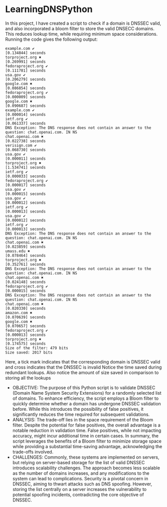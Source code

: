 # LearningDNSPython
In this project, I have created a script to check if a domain is DNSSEC valid, and also incorporated a bloom filter to store the valid DNSECC domains. This reduces lookup time, while requiring minimum space considerations. 
Running the code gives the following output:
```
example.com ✔
[0.134844] seconds
torproject.org ✖
[0.269991] seconds
fedoraproject.org ✔
[0.111781] seconds
usa.gov ✔
[0.206279] seconds
google.com ✖
[0.086854] seconds
fedoraproject.org ✔
[0.000009] seconds
google.com ✖
[0.090687] seconds
example.com ✔
[0.000014] seconds
ietf.org ✔
[0.061337] seconds
DNS Exception: The DNS response does not contain an answer to the question: chat.openai.com. IN NS
chat.openai.com ✖
[0.022738] seconds
verisign.com ✔
[0.068730] seconds
usa.gov ✔
[0.000011] seconds
torproject.org ✖
[1.534741] seconds
ietf.org ✔
[0.000033] seconds
fedoraproject.org ✔
[0.000017] seconds
usa.gov ✔
[0.000015] seconds
usa.gov ✔
[0.000012] seconds
ietf.org ✔
[0.000013] seconds
usa.gov ✔
[0.000012] seconds
ietf.org ✔
[0.000013] seconds
DNS Exception: The DNS response does not contain an answer to the question: chat.openai.com. IN NS
chat.openai.com ✖
[0.023859] seconds
umass.edu ✖
[0.078464] seconds
torproject.org ✖
[0.352761] seconds
DNS Exception: The DNS response does not contain an answer to the question: chat.openai.com. IN NS
chat.openai.com ✖
[0.024148] seconds
fedoraproject.org ✔
[0.000015] seconds
DNS Exception: The DNS response does not contain an answer to the question: chat.openai.com. IN NS
chat.openai.com ✖
[0.020330] seconds
amazon.com ✖
[0.070639] seconds
google.com ✖
[0.070657] seconds
fedoraproject.org ✔
[0.000013] seconds
torproject.org ✖
[0.174575] seconds
Size of the filter: 479 bits
Size saved: 2017 bits

```
Here, a tick mark indicates that the corresponding domain is DNSSEC valid and cross indicates that the DNSSEC is invalid
Notice the time saved during redundant lookups. 
Also notice the amount of size saved in comparison to storing all the lookups

- OBJECTIVE: The purpose of this Python script is to validate DNSSEC (Domain Name System Security Extensions) for a randomly selected list of domains. To enhance efficiency, the script employs a Bloom filter to quickly determine whether a domain has undergone DNSSEC validation before. While this introduces the possibility of false positives, it significantly reduces the time required for subsequent validations.
- ANALYSIS: The trade-off lies in the space requirement of the Bloom filter. Despite the potential for false positives, the overall advantage is a notable reduction in validation time. False positives, while not impacting accuracy, might incur additional time in certain cases. In summary, the script leverages the benefits of a Bloom filter to minimize storage space while providing a substantial time-saving advantage, acknowledging the trade-offs involved.
- CHALLENGES: Commonly, these systems are implemented on servers, but relying on server-based storage for the list of valid DNSSEC introduces scalability challenges. The approach becomes less scalable as the number of domains increases, and any modifications to the system can lead to complications. Security is a pivotal concern in DNSSEC, aiming to thwart attacks such as DNS spoofing. However, storing the list centrally on a server increases the vulnerability to potential spoofing incidents, contradicting the core objective of DNSSEC.

